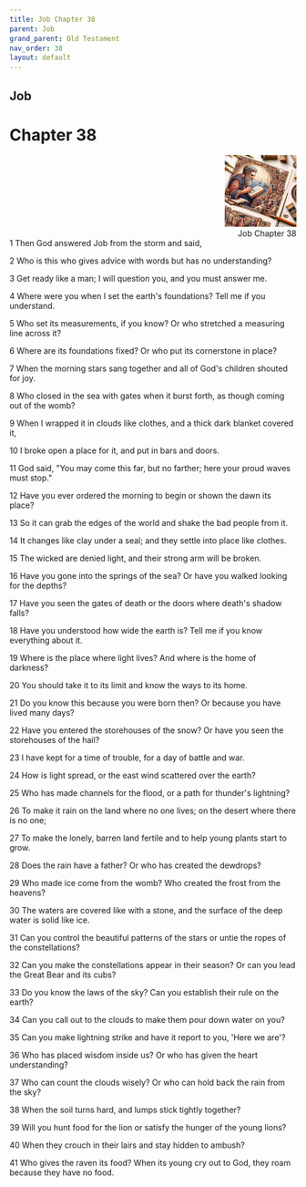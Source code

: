 ```yaml
---
title: Job Chapter 38
parent: Job
grand_parent: Old Testament
nav_order: 38
layout: default
---
```


## Job

# Chapter 38

<div style="clear: both; text-align: right;">
    <img src="/assets/Image/Job/500/38.jpg" alt="Job Chapter 38" class="chapter-image" style="max-width: 25%; height: auto;"/>
    <figcaption style="font-size: 14px;">Job Chapter 38</figcaption>
</div>
1 Then God answered Job from the storm and said,

2 Who is this who gives advice with words but has no understanding?

3 Get ready like a man; I will question you, and you must answer me.

4 Where were you when I set the earth's foundations? Tell me if you understand.

5 Who set its measurements, if you know? Or who stretched a measuring line across it?

6 Where are its foundations fixed? Or who put its cornerstone in place?

7 When the morning stars sang together and all of God's children shouted for joy.

8 Who closed in the sea with gates when it burst forth, as though coming out of the womb?

9 When I wrapped it in clouds like clothes, and a thick dark blanket covered it,

10 I broke open a place for it, and put in bars and doors.

11 God said, "You may come this far, but no farther; here your proud waves must stop."

12 Have you ever ordered the morning to begin or shown the dawn its place?

13 So it can grab the edges of the world and shake the bad people from it.

14 It changes like clay under a seal; and they settle into place like clothes.

15 The wicked are denied light, and their strong arm will be broken.

16 Have you gone into the springs of the sea? Or have you walked looking for the depths?

17 Have you seen the gates of death or the doors where death's shadow falls?

18 Have you understood how wide the earth is? Tell me if you know everything about it.

19 Where is the place where light lives? And where is the home of darkness?

20 You should take it to its limit and know the ways to its home.

21 Do you know this because you were born then? Or because you have lived many days?

22 Have you entered the storehouses of the snow? Or have you seen the storehouses of the hail?

23 I have kept for a time of trouble, for a day of battle and war.

24 How is light spread, or the east wind scattered over the earth?

25 Who has made channels for the flood, or a path for thunder's lightning?

26 To make it rain on the land where no one lives; on the desert where there is no one;

27 To make the lonely, barren land fertile and to help young plants start to grow.

28 Does the rain have a father? Or who has created the dewdrops?

29 Who made ice come from the womb? Who created the frost from the heavens?

30 The waters are covered like with a stone, and the surface of the deep water is solid like ice.

31 Can you control the beautiful patterns of the stars or untie the ropes of the constellations?

32 Can you make the constellations appear in their season? Or can you lead the Great Bear and its cubs?

33 Do you know the laws of the sky? Can you establish their rule on the earth?

34 Can you call out to the clouds to make them pour down water on you?

35 Can you make lightning strike and have it report to you, 'Here we are'?

36 Who has placed wisdom inside us? Or who has given the heart understanding?

37 Who can count the clouds wisely? Or who can hold back the rain from the sky?

38 When the soil turns hard, and lumps stick tightly together?

39 Will you hunt food for the lion or satisfy the hunger of the young lions?

40 When they crouch in their lairs and stay hidden to ambush?

41 Who gives the raven its food? When its young cry out to God, they roam because they have no food.


